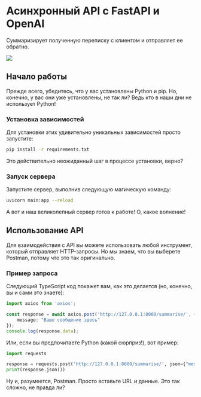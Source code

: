 # Асинхронный API с FastAPI и OpenAI

Суммаризирует полученную переписку с клиентом и отправляет ее обратно.

<img src="https://camo.githubusercontent.com/e8af3e348afc071756a11eec7d4877a762613a3b4eb94192c9b7babae7ea7499/68747470733a2f2f692e696d6775722e636f6d2f334e515a5244672e706e67" >

## Начало работы

Прежде всего, убедитесь, что у вас установлены Python и pip. Но, конечно, у вас они уже установлены, не так ли? Ведь кто в наши дни не использует Python!

### Установка зависимостей

Для установки этих удивительно уникальных зависимостей просто запустите:

```bash
pip install -r requirements.txt
```

Это действительно неожиданный шаг в процессе установки, верно?

### Запуск сервера

Запустите сервер, выполнив следующую магическую команду:

```bash
uvicorn main:app --reload
```

А вот и наш великолепный сервер готов к работе! О, какое волнение!

## Использование API

Для взаимодействия с API вы можете использовать любой инструмент, который отправляет HTTP-запросы. Но мы знаем, что вы выберете Postman, потому что это так оригинально.

### Пример запроса

Следующий TypeScript код покажет вам, как это делается (но, конечно, вы и сами это знаете):

```typescript
import axios from 'axios';

const response = await axios.post('http://127.0.0.1:8000/summarise/', {
    message: "Ваше сообщение здесь"
});
console.log(response.data);
```

Или, если вы предпочитаете Python (какой сюрприз!), вот пример:

```python
import requests

response = requests.post('http://127.0.0.1:8000/summarise/', json={"message": "Ваше сообщение здесь"})
print(response.json())
```

Ну и, разумеется, Postman. Просто вставьте URL и данные. Это так сложно, не правда ли?